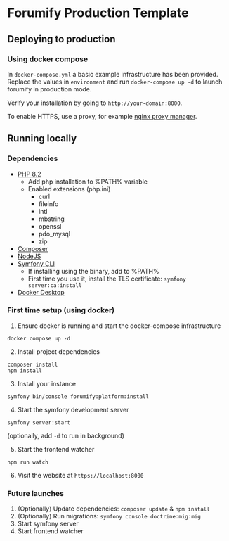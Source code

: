 # Forumify Production Template

## Deploying to production

### Using docker compose

In `docker-compose.yml` a basic example infrastructure has been provided.
Replace the values in `environment` and run `docker-compose up -d` to launch forumify in production mode.

Verify your installation by going to `http://your-domain:8000`.

To enable HTTPS, use a proxy, for example [nginx proxy manager](https://nginxproxymanager.com/).

## Running locally

### Dependencies

- [PHP 8.2](https://www.php.net/downloads.php)
  - Add php installation to %PATH% variable
  - Enabled extensions (php.ini)
    - curl
    - fileinfo
    - intl
    - mbstring
    - openssl
    - pdo_mysql
    - zip
- [Composer](https://getcomposer.org/download/)
- [NodeJS](https://nodejs.org/en)
- [Symfony CLI](https://symfony.com/download)
  - If installing using the binary, add to %PATH%
  - First time you use it, install the TLS certificate: `symfony server:ca:install`
- [Docker Desktop](https://www.docker.com/products/docker-desktop/)

### First time setup (using docker)

1. Ensure docker is running and start the docker-compose infrastructure

```
docker compose up -d
```

2. Install project dependencies

```
composer install
npm install
```

3. Install your instance

```
symfony bin/console forumify:platform:install
```

4. Start the symfony development server

```
symfony server:start
```
(optionally, add `-d` to run in background)

5. Start the frontend watcher

```
npm run watch
```

6. Visit the website at `https://localhost:8000`

### Future launches

1. (Optionally) Update dependencies: `composer update` & `npm install`
2. (Optionally) Run migrations: `symfony console doctrine:mig:mig`
3. Start symfony server
4. Start frontend watcher
